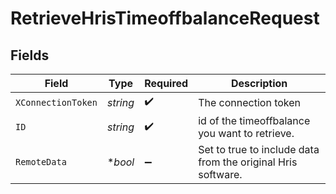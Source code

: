 # RetrieveHrisTimeoffbalanceRequest


## Fields

| Field                                                        | Type                                                         | Required                                                     | Description                                                  |
| ------------------------------------------------------------ | ------------------------------------------------------------ | ------------------------------------------------------------ | ------------------------------------------------------------ |
| `XConnectionToken`                                           | *string*                                                     | :heavy_check_mark:                                           | The connection token                                         |
| `ID`                                                         | *string*                                                     | :heavy_check_mark:                                           | id of the timeoffbalance you want to retrieve.               |
| `RemoteData`                                                 | **bool*                                                      | :heavy_minus_sign:                                           | Set to true to include data from the original Hris software. |